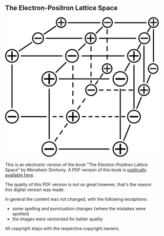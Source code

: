## The Electron-Positron Lattice Space

![Front page lattice structure](./front-page-lattice-structure-cropped-optimized.svg)

This is an electronic version of the book "The Electron-Positron Lattice Space" by Menahem Simhony. A PDF version of this book is [publically available here](https://www.epola.co.uk/Simhony/PaperBack_dnld.htm).

The quality of this PDF version is not so great however, that's the reason this digital version was made.

In general the content was not changed, with the following exceptions:
* some spelling and punctuation changes (where the mistakes were spotted)
* the images were vectorized for better quality

 All copyright stays with the respective copyright owners.